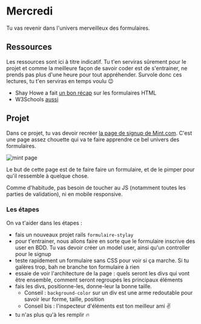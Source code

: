 # Mercredi
Tu vas revenir dans l'univers merveilleux des formulaires.

## Ressources
Les ressources sont ici à titre indicatif. Tu t'en serviras sûrement pour le projet et comme la meilleure façon de savoir coder est de s'entrainer, ne prends pas plus d'une heure pour tout appréhender. Survole donc ces lectures, tu t'en serviras en temps voulu 😉

- Shay Howe a fait [un bon récap](http://learn.shayhowe.com/html-css/building-forms/) sur les formulaires HTML
- W3Schools [aussi](https://www.w3schools.com/css/css_form.asp)


## Projet
Dans ce projet, tu vas devoir recréer [la page de signup de Mint.com](https://www.theodinproject.com/courses/html5-and-css3/lessons/html-forms). C'est une page assez chouette qui va te faire apprendre ce bel univers des formulaires.

![mint page](https://github.com/TheHackingProject/thp-session-01/blob/master/04_HTML_CSS/semaine_07/08_16_MERCREDI/files/mint.jpg)

Le but de cette page est de te faire faire un formulaire, et de le pimper pour qu'il ressemble à quelque chose.

Comme d'habitude, pas besoin de toucher au JS (notamment toutes les parties de validation), ni en mobile responsive.

### Les étapes
On va t'aider dans les étapes :

- fais un nouveaux projet rails `formulaire-stylay`
- pour t'entrainer, nous allons faire en sorte que le formulaire inscrive des user en BDD. Tu vas devoir créer un model user, ainsi qu'un controller pour le signup
- teste rapidement un formulaire sans CSS pour voir si ça marche. Si tu galères trop, bah ne branche ton formulaire à rien
- essaie de voir l'architecture de la page : quels seront les divs qui vont être ensemble, comment seront regroupés les principaux éléments
- fais les divs, positionne-les, donne-leur la bonne taille.
  - Conseil : `background-color` sur un div est une arme redoutable pour savoir leur forme, taille, position
  - Conseil bis : l'inspecteur d'éléments est ton meilleur ami ✌️
- tu n'as plus qu'à les remplir 🔥